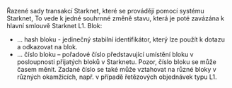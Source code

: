 Řazené sady transakcí Starknet, které se provádějí pomocí systému Starknet, To vede k jedné souhrnné změně stavu, která je poté zavázána k hlavní smlouvě Starknet L1. Blok:

* … hash bloku - jedinečný stabilní identifikátor, který lze použít k dotazu a odkazovat na blok.
* … číslo bloku – pořadové číslo představující umístění bloku v posloupnosti přijatých bloků v Starknetu. Pozor, číslo bloku se může časem měnit. Zadané číslo se také může vztahovat na různé bloky v různých okamžicích, např. v případě řetězových objednávek typu L1.